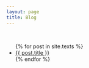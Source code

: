 ```yaml
---
layout: page
title: Blog
---
```


<br>

<ul>
  {% for post in site.texts %}
    <li>
      <a href="{{ post.url }}">{{ post.title }}</a>
    </li>
  {% endfor %}
</ul>
